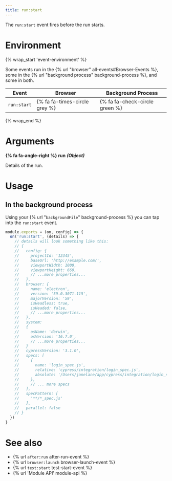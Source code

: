 ```yaml
---
title: run:start
---
```


The `run:start` event fires before the run starts.

# Environment

{% wrap_start 'event-environment' %}

Some events run in the {% url "browser" all-events#Browser-Events %}, some in the {% url "background process" background-process %}, and some in both.

Event | Browser | Background Process
--- | --- | ---
`run:start` | {% fa fa-times-circle grey %} | {% fa fa-check-circle green %}

{% wrap_end %}

# Arguments

**{% fa fa-angle-right %} run** ***(Object)***

Details of the run.

# Usage

## In the background process

Using your {% url "`backgroundFile`" background-process %} you can tap into the `run:start` event.

```javascript
module.exports = (on, config) => {
  on('run:start', (details) => {
    // details will look something like this:
    // {
    //   config: {
    //     projectId: '12345',
    //     baseUrl: 'http://example.com/',
    //     viewportWidth: 1000,
    //     viewportHeight: 660,
    //     // ...more properties...
    //   },
    //   browser: {
    //     name: 'electron',
    //     version: '59.0.3071.115',
    //     majorVersion: '59',
    //     isHeadless: true,
    //     isHeaded: false,
    //     // ...more properties...
    //   },
    //   system:
    //   {
    //     osName: 'darwin',
    //     osVersion: '16.7.0',
    //     // ...more properties...
    //   }
    //   cypressVersion: '3.1.0',
    //   specs: [
    //     {
    //       name: 'login_spec.js',
    //       relative: 'cypress/integration/login_spec.js',
    //       absolute: '/Users/janelane/app/cypress/integration/login_spec.js',
    //     },
    //     // ... more specs
    //   ],
    //   specPattern: [
    //     '**/*_spec.js'
    //   ],
    //   parallel: false
    // }
  })
}
```

# See also

- {% url `after:run` after-run-event %}
- {% url `browser:launch` browser-launch-event %}
- {% url `test:start` test-start-event %}
- {% url 'Module API' module-api %}
